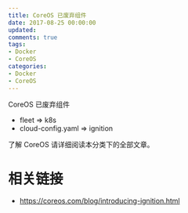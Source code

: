 ```yaml
---
title: CoreOS 已废弃组件
date: 2017-08-25 00:00:00
updated:
comments: true
tags:
- Docker
- CoreOS
categories:
- Docker
- CoreOS
---
```


CoreOS 已废弃组件

* fleet => k8s
* cloud-config.yaml => ignition

<!--more-->

了解 CoreOS 请详细阅读本分类下的全部文章。  

# 相关链接

* https://coreos.com/blog/introducing-ignition.html
